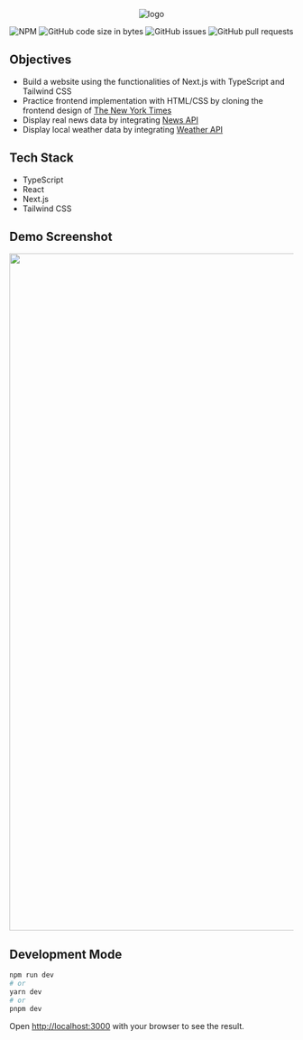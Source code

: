 <div align="center">

![logo](https://user-images.githubusercontent.com/41933169/231312493-8d26b262-50ad-4161-8a27-f5bf7bc1f415.png)

</div>

<div align="center">

  ![NPM](https://img.shields.io/npm/l/nextjs)
  ![GitHub code size in bytes](https://img.shields.io/github/languages/code-size/eshinhw/ysj)
  ![GitHub issues](https://img.shields.io/github/issues/eshinhw/ysj)
  ![GitHub pull requests](https://img.shields.io/github/issues-pr/eshinhw/ysj)
  
</div>

## Objectives

- Build a website using the functionalities of Next.js with TypeScript and Tailwind CSS
- Practice frontend implementation with HTML/CSS by cloning the frontend design of [The New York Times](https://www.nytimes.com)
- Display real news data by integrating [News API](https://newsapi.org)
- Display local weather data by integrating [Weather API](https://www.weatherapi.com)

## Tech Stack

- TypeScript
- React
- Next.js
- Tailwind CSS

## Demo Screenshot

<div align="center">
  
  <img width="1200" alt="main-page" src="https://github.com/eshinhw/ysj/assets/41933169/f1339fd2-4668-41c5-b5c3-f4c5db491542">

</div>

## Development Mode

```bash
npm run dev
# or
yarn dev
# or
pnpm dev
```

Open [http://localhost:3000](http://localhost:3000) with your browser to see the result.
